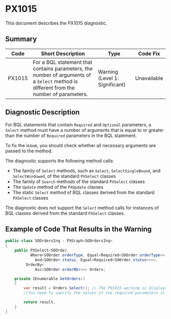 # PX1015
This document describes the PX1015 diagnostic.

## Summary

| Code   | Short Description                                                                                                                      | Type                           | Code Fix    | 
| ------ | -------------------------------------------------------------------------------------------------------------------------------------- | ------------------------------ | ----------- | 
| PX1015 | For a BQL statement that contains parameters, the number of arguments of a `Select` method is different from the number of parameters. | Warning (Level 1: Significant) | Unavailable | 

## Diagnostic Description
For BQL statements that contain `Required` and `Optional` parameters, a `Select` method must have a number of arguments that is equal to or greater than the number of `Required` parameters in the BQL statement. 

To fix the issue, you should check whether all necessary arguments are passed to the method.

The diagnostic supports the following method calls:

 - The family of `Select` methods, such as `Select`, `SelectSingleBound`, and `SelectWindowed`, of the standard `PXSelect` classes
 - The family of `Search` methods of the standard `PXSelect` classes
 - The `Update` method of the `PXUpdate` classes
 - The static `Select` method of BQL classes derived from the standard `PXSelect` classes

The diagnostic does not support the `Select` method calls for instances of BQL classes derived from the standard `PXSelect` classes.

## Example of Code That Results in the Warning

```C#
public class SOOrdersInq : PXGraph<SOOrdersInq>
{
    public PXSelect<SOOrder,
		   Where<SOOrder.orderType, Equal<Required<SOOrder.orderType>>,
			 And<SOOrder.status, Equal<Required<SOOrder.status>>>>,
		 OrderBy<
			 Asc<SOOrder.orderNbr>>> Orders;

    private IEnumerable GetOrders()
    {
	    var result = Orders.Select(); // The PX1015 warning is displayed for this line.
		//You need to specify the values of two required parameters in the arguments.

	    return result;
    }
}
```